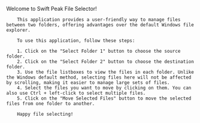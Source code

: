  Welcome to Swift Peak File Selector!
        
        This application provides a user-friendly way to manage files between two folders, offering advantages over the default Windows file explorer.
        
        To use this application, follow these steps:
        
        1. Click on the "Select Folder 1" button to choose the source folder.
        2. Click on the "Select Folder 2" button to choose the destination folder.
        3. Use the file listboxes to view the files in each folder. Unlike the Windows default method, selecting files here will not be affected by scrolling, making it easier to manage large sets of files.
        4. Select the files you want to move by clicking on them. You can also use Ctrl + left-click to select multiple files.
        5. Click on the "Move Selected Files" button to move the selected files from one folder to another.
        
        Happy file selecting!
